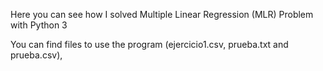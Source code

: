 Here you can see how I solved Multiple Linear Regression (MLR) Problem with Python 3

You can find files to use the program (ejercicio1.csv, prueba.txt and prueba.csv), 


